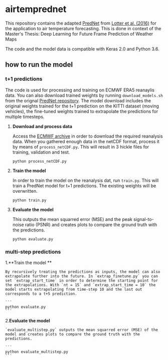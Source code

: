 # airtemprednet

This repository contains the adapted [PredNet](https://github.com/coxlab/prednet) from [Lotter et al. (2016)](https://arxiv.org/abs/1605.08104) for the application to air temperature forecasting.
This is done in context of the Master's Thesis: Deep Learning for Future Frame Prediction of Weather Maps

The code and the model data is compatible with Keras 2.0 and Python 3.6. 


## how to run the model

### t+1 predictions
The code is used for processing and training on ECMWF ERA5 reanaylis data. You can also download trained weights by running `download_models.sh` from the orignal [PredNet repository](https://github.com/coxlab/prednet). The model download includes the original weights trained for the t+1 prediction on the KITTI dataset (moving vehicles), the fine-tuned weights trained to extrapolate the predictions for multiple timesteps.

1. **Download and process data**

	Access the [ECMWF archive](https://www.ecmwf.int/en/forecasts/accessing-forecasts/order-historical-datasets) in order to download the required reanalysis data. 
	When you gathered enough data in the netCDF format, process it by means of `process_netCDF.py`. This will result in 3 hickle files for training, validation and test. 

	```
	python process_netCDF.py
	```

2. **Train the model**

	In order to train the model on the reanalysis dat, run `train.py`. This will train a PredNet model for t+1 predictions. The existing weights will be overwritten.

	```
	python train.py
	```

3. **Evaluate the model**

	This outputs the mean squarred error (MSE) and the peak signal-to-noise ratio (PSNR) and creates plots to compare the ground truth with the predictions. 

	```
	python evaluate.py
	```

### multi-step predictions
1.**Train the model **

	By recursively treating the predictions as inputs, the model can also extrapolate further into the future. In `extrap_finetune.py` you can set `extrap_start_time` in order to determine the starting point for the extrapolations. With `nt = 15` and `extrap_start_time = 10` the model starts extrapolating from time-step 10 and the last out corresponds to a t+5 prediction. 

	```
	python evaluate.py
	```

2.**Evaluate the model**

	`evaluate_multistep.py` outputs the mean squarred error (MSE) of the model and creates plots to compare the ground truth with the predictions. 

	```
	python evaluate_multistep.py
	```

